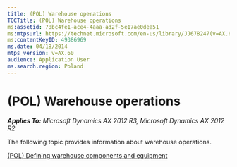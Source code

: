 ```yaml
---
title: (POL) Warehouse operations
TOCTitle: (POL) Warehouse operations
ms:assetid: 78bc4fe1-ace4-4aaa-ad2f-5e17ae0dea51
ms:mtpsurl: https://technet.microsoft.com/en-us/library/JJ678247(v=AX.60)
ms:contentKeyID: 49386969
ms.date: 04/18/2014
mtps_version: v=AX.60
audience: Application User
ms.search.region: Poland
---
```


# (POL) Warehouse operations 


_**Applies To:** Microsoft Dynamics AX 2012 R3, Microsoft Dynamics AX 2012 R2_

The following topic provides information about warehouse operations.

[(POL) Defining warehouse components and equipment](pol-defining-warehouse-components-and-equipment.md)

  


